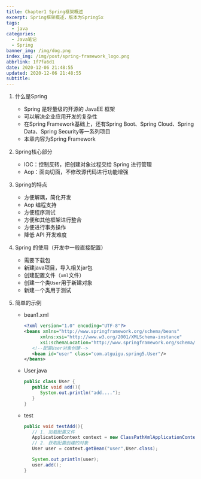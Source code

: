 ```yaml
---
title: Chapter1 Spring框架概述
excerpt: Spring框架概述，版本为Spring5x
tags:
  - java
categories:
  - Java笔记
  - Spring
banner_img: /img/dog.png
index_img: /img/post/spring-framework_logo.png
abbrlink: 1f7fa6d1
date: 2020-12-06 21:48:55
updated: 2020-12-06 21:48:55
subtitle:
---
```

1. 什么是Spring  
   * Spring 是轻量级的开源的 JavaEE 框架
   * 可以解决企业应用开发的复杂性
   * 在Spring Framework基础上，还有Spring Boot、Spring Cloud、Spring Data、Spring Security等一系列项目
   * 本章内容为Spring Framework

2. Spring核心部分
   * IOC：控制反转，把创建对象过程交给 Spring 进行管理
   * Aop：面向切面，不修改源代码进行功能增强
3. Spring的特点
   * 方便解耦，简化开发
   * Aop 编程支持
   * 方便程序测试
   * 方便和其他框架进行整合
   * 方便进行事务操作
   * 降低 API 开发难度
4. Spring 的使用（开发中一般直接配置）
   * 需要下载包
   * 新建java项目，导入相关jar包
   * 创建配置文件（`xml`文件）
   * 创建一个类`User`用于新建对象
   * 新建一个类用于测试
5. 简单的示例
   * bean1.xml
      ```xml
      <?xml version="1.0" encoding="UTF-8"?>
      <beans xmlns="http://www.springframework.org/schema/beans"
            xmlns:xsi="http://www.w3.org/2001/XMLSchema-instance"
            xsi:schemaLocation="http://www.springframework.org/schema/beans http://www.springframework.org/schema/beans/spring-beans.xsd">
         <!--配置User对象创建-->
         <bean id="user" class="com.atguigu.spring5.User"/>
      </beans>
      ```
   * User.java
      ```java
      public class User {
         public void add(){
            System.out.println("add....");
         }
      }
      ```
   * test
      ```java
      public void testAdd(){
         // 1. 加载配置文件
         ApplicationContext context = new ClassPathXmlApplicationContext("bean1.xml");
         // 2. 获取配置创建的对象
         User user = context.getBean("user",User.class);

         System.out.println(user);
         user.add();
      }
      ```

